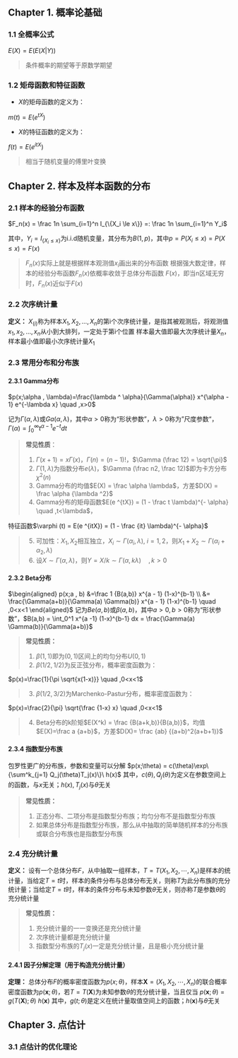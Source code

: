 ## Chapter 1. 概率论基础
### 1.1 全概率公式
$E(X) = E(E(X|Y))$
> 条件概率的期望等于原数学期望

### 1.2 矩母函数和特征函数

- $X$的矩母函数的定义为：

$m(t) = E(e^{tX})$

- $X$的特征函数的定义为：

$f(t) = E(e^{itX})$
> 相当于随机变量的傅里叶变换

## Chapter 2. 样本及样本函数的分布
### 2.1 样本的经验分布函数

$F_n(x) = \frac 1n \sum_{i=1}^n I_{\{X_i \le x\}} =: \frac 1n \sum_{i=1}^n Y_i$

其中，$Y_i = I_{\{X_i \le x\}}$为i.i.d随机变量，其分布为$B(1,p)$，其中$p = P(X_i \le x) = P(X \le x) = F(x)$

> $F_n(x)$实际上就是根据样本观测值$x_i$画出来的分布函数
> 根据强大数定律，样本的经验分布函数$F_n(x)$依概率收敛于总体分布函数 $F(x)$，即当n区域无穷时，$F_n(x)$近似于$F(x)$

### 2.2 次序统计量
**定义：** $X_{(i)}$称为样本$X_1,X_2, \ldots ,X_n$的第i个次序统计量，是指其被观测后，将观测值$x_1,x_2, \ldots ,x_n$从小到大排列，一定处于第i个位置
样本最大值即最大次序统计量$X_{n}$，样本最小值即最小次序统计量$X_1$
### 2.3 常用分布和分布族
#### 2.3.1 Gamma分布
$p(x;\alpha , \lambda)=\frac{\lambda ^ \alpha}{\Gamma(\alpha)} x^{\alpha - 1} e^{-\lambda x} \quad ,x>0$

记为$\Gamma (\alpha, \lambda)$或$Ga(\alpha, \lambda)$，其中$\alpha > 0$称为“形状参数”，$\lambda > 0$称为”尺度参数“，$\Gamma (\alpha) = \int_0^\infty t^{\alpha -1} e^{-t} dt$

> **常见性质**：
> 1. $\Gamma (x+1) = x \Gamma(x)$，$\Gamma (n) = (n-1)!$，$\Gamma (\frac 12) = \sqrt{\pi}$
> 2. $\Gamma (1, \lambda)$为指数分布$e(\lambda)$，$\Gamma (\frac n2, \frac 12)$即为卡方分布$\chi ^2(n)$
> 3. Gamma分布的均值$E(X) = \frac \alpha \lambda$，方差$D(X) = \frac \alpha {\lambda ^2}$
> 4. Gamma分布的矩母函数$E(e ^{tX}) = (1 - \frac t \lambda)^{- \alpha} \quad ,t<\lambda$，
> 
特征函数$\varphi (t) = E(e ^{itX}) = (1 - \frac {it} \lambda)^{- \alpha}$
> 5. 可加性：$X_1, X_2$相互独立，$X_i \sim \Gamma(\alpha _i, \lambda), \ i=1,2$，则$X_1 + X_2 \sim \Gamma(\alpha _i + \alpha _2, \lambda)$
> 6. 设$X \sim \Gamma(\alpha, \lambda)$，则$Y = X/k \sim \Gamma(\alpha, k\lambda)\quad ,k>0$

#### 2.3.2 Beta分布
$\begin{aligned} p(x;a , b) &=\frac 1 {B(a,b)} x^{a - 1} (1-x)^{b-1} \\ 
&= \frac{\Gamma(a+b)}{\Gamma(a) \Gamma(b)} x^{a - 1} (1-x)^{b-1} \quad ,0<x<1 \end{aligned}$
记为$Be(a, b)$或$\beta(a,b)$，其中$a> 0, b>0$称为“形状参数”，$B(a,b) = \int_0^1 x^{a -1} (1-x)^{b-1} dx = \frac{\Gamma(a) \Gamma(b)}{\Gamma(a+b)}$
> **常见性质：**
> 1. $\beta (1,1)$即为$(0,1)$区间上的均匀分布$U(0,1)$
> 2. $\beta (1/2,1/2)$为反正弦分布，概率密度函数为：
> 
$p(x)=\frac{1}{\pi \sqrt{x(1-x)}} \quad ,0<x<1$
> 3. $\beta (1/2,3/2)$为Marchenko-Pastur分布，概率密度函数为：
> 
$p(x)=\frac{2}{\pi} \sqrt{\frac {1-x} x} \quad ,0<x<1$
> 4. Beta分布的k阶矩$E(X^k) = \frac {B(a+k,b)}{B(a,b)}$，均值$E(X)=\frac a {a+b}$，方差$D(X)= \frac {ab} {(a+b)^2(a+b+1)}$

#### 2.3.4 指数型分布族
包罗性更广的分布族，参数和变量可以分解
$p(x;\theta) = c(\theta)\exp\{\sum^k_{j=1} Q_j(\theta)T_j(x)\}\ h(x)$
其中，$c(\theta),Q_j(\theta)$为定义在参数空间上的函数，与$x$无关；$h(x),T_j(x)$与$\theta$无关
> **常见性质：**
> 1. 正态分布、二项分布是指数型分布族；均匀分布不是指数型分布族
> 2. 如果总体分布是指数型分布族，那么从中抽取的简单随机样本的分布族或联合分布族也是指数型分布族

### 2.4 充分统计量
**定义：** 设有一个总体分布$F$，从中抽取一组样本，$T = T(X_1,X_2,\cdots,X_n )$是样本的统计量，当给定$T=t$时，样本的条件分布与总体分布无关，则称$T$为此分布族的充分统计量；当给定$T=t$时，样本的条件分布与未知参数$\theta$无关，则亦称$T$是参数$\theta$的充分统计量
> **常见性质：**
> 1. 充分统计量的一一变换还是充分统计量
> 2. 次序统计量都是充分统计量
> 3. 指数型分布族的$T_j(x)$一定是充分统计量，且是极小充分统计量 

#### 2.4.1 因子分解定理（用于构造充分统计量）
**定理：** 总体分布$F$的概率密度函数为$p(x;\theta)$，样本$\mathbf{X}=(X_1,X_2,\cdots,X_n)$的联合概率密度函数为$p(\mathbf{x};\theta)$，若$T=T(\mathbf{X})$为未知参数$\theta$的充分统计量，当且仅当
$p(\mathbf{x};\theta) = g(T(\mathbf{X}); \theta)\ h(\mathbf{x})$
其中，$g(t; \theta)$是定义在统计量取值空间上的函数；$h(\mathbf{x})$与$\theta$无关
## Chapter 3. 点估计
### 3.1 点估计的优化理论
